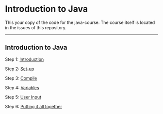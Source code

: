 # Introduction to Java

This your copy of the code for the java-course. The course itself is located in the issues of this repository.

--------------------------------------------------------------------------------------------------------------------------------------------------------------------

## Introduction to Java

Step 1: [Introduction](https://github.com/Zi-Tao/java-course/issues/1)

Step 2: [Set-up](https://github.com/Zi-Tao/java-course/issues/1)

Step 3: [Compile](https://github.com/Zi-Tao/java-course/issues/1)

Step 4: [Variables](https://github.com/Zi-Tao/java-course/issues/2)

Step 5: [User Input](https://github.com/Zi-Tao/java-course/issues/2)

Step 6: [Putting it all together](https://github.com/Zi-Tao/java-course/issues/3)
